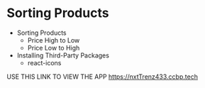 # Sorting Products

- Sorting Products
  - Price High to Low
  - Price Low to High
- Installing Third-Party Packages
  - react-icons


USE THIS LINK TO VIEW THE APP
https://nxtTrenz433.ccbp.tech
